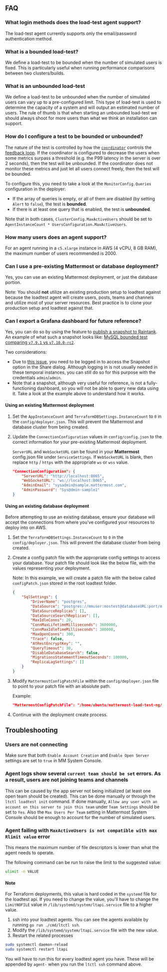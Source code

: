 ## FAQ

### What login methods does the load-test agent support?

The load-test agent currently supports only the email/password authentication method.

### What is a bounded load-test?

We define a load-test to be bounded when the number of simulated users is fixed.
This is particularly useful when running performance comparisons between two clusters/builds.

### What is an unbounded load-test

We define a load-test to be unbounded when the number of simulated users can vary up to a pre-configured limit.
This type of load-test is used to determine the capacity of a system and will output an estimated number of users.
The rule of thumb is that when starting an unbounded load-test we should always shoot for more users than what we think an installation can support.

### How do I configure a test to be bounded or unbounded?

The nature of the test is controlled by how the [`coordinator`](https://github.com/mattermost/mattermost-load-test-ng/blob/master/docs/coordinator.md) controls the [feedback loop](https://github.com/mattermost/mattermost-load-test-ng/blob/master/docs/coordinator.md#the-feedback-loop). If the coordinator is configured to decrease the users when some metrics surpass a threshold (e.g. the P99 latency in the server is over 2 seconds), then the test will be unbounded. If the coordinator does not monitor these metrics and just let all users connect freely, then the test will be bounded.

To configure this, you need to take a look at the `MonitorConfig.Queries` configuration in the deployer:
- If the array of queries is empty, or all of them are disabled (by setting `Alert` to `false`), the test is **bounded**.
- If there is at least one query that is enabled, the test is **unbounded**.

Note that in both cases, `ClusterConfig.MaxActiveUsers` should be set to `AgentInstanceCount * UsersConfiguration.MaxActiveUsers`.

### How many users does an agent support?

For an agent running in a `c5.xlarge` instance in AWS (4 vCPU, 8 GB RAM), the maximum number of users recommended is 2000.

### Can I use a pre-existing Mattermost or database deployment?

Yes, you can use an existing Mattermost deployment, or just the database portion.

Note: You should **not** utilize an existing production setup to loadtest against because the loadtest agent will create users, posts, teams and channels and utilize most of your server resources. Best practice is to clone your production setup and loadtest against that.

### Can I export a Grafana dashboard for future reference?

Yes, you can do so by using the feature to [publish a snapshot to Raintank](https://grafana.com/docs/grafana/latest/dashboards/share-dashboards-panels/#publish-a-snapshot). An example of what such a snapshot looks like: [MySQL bounded test comparing `v7.9.1` vs `v7.10.0-rc2`](https://snapshots.raintank.io/dashboard/snapshot/h356ygrRZIUFWf5u5cctLjFavu97lFR2?orgId=2).

Two considerations:

- Due to [this issue](https://github.com/grafana/grafana/issues/32585), you need to be logged in to access the Snapshot option in the Share dialog. Although logging in is not usually needed in these temporal instances, you can still do so for this purpose with the credentials `admin`/`admin`.
- Note that a snapshot, although very useful for reference, is not a fully-functioning dashboard, so you will not be able to query new data using it. Take a look at the example above to understand how it works.

#### Using an existing Mattermost deployment

1. Set the `AppInstanceCount` and `TerraformDBSettings.InstanceCount` to `0` in the `config/deployer.json`. This will prevent the Mattermost and database cluster from being created.
2. Update the `ConnectionConfiguration` values in `config/config.json` to the correct information for your pre-existing Mattermost deployment.

    `ServerURL` and `WebSocketURL` can be found in your **Mattermost** config.json file under `ServiceSettings`. If `WebSocketURL` is blank, then replace `http` / `https` with the appropriate `ws` or `wss` value.

    ```json
    "ConnectionConfiguration": {
    	"ServerURL": "http://localhost:8065",
    	"WebSocketURL": "ws://localhost:8065",
    	"AdminEmail": "sysadmin@sample.mattermost.com",
    	"AdminPassword": "Sys@dmin-sample1"
    }
    ```

#### Using an existing database deployment

Before attempting to use an existing database, ensure your database will accept the connections from where you've configured your resources to deploy into on AWS.

1. Set the `TerraformDBSettings.InstanceCount` to `0` in the `config/deployer.json`. This will prevent the database cluster from being created.
2. Create a config patch file with the appropriate config settings to access your database. Your patch file should look like the below file, with the values representing your deployment.

    Note: In this example, we will create a patch file with the below called `configPatch.json` stored in the root loadtest folder.

    ```json
    {
        "SqlSettings": {
            "DriverName": "postgres",
            "DataSource": "postgres://mmuser:mostest@databaseURL:port/mattermost_test?sslmode=disable\u0026connect_timeout=10\u0026binary_parameters=yes",
            "DataSourceReplicas": [],
            "DataSourceSearchReplicas": [],
            "MaxIdleConns": 20,
            "ConnMaxLifetimeMilliseconds": 3600000,
            "ConnMaxIdleTimeMilliseconds": 300000,
            "MaxOpenConns": 300,
            "Trace": false,
            "AtRestEncryptKey": "",
            "QueryTimeout": 30,
            "DisableDatabaseSearch": false,
            "MigrationsStatementTimeoutSeconds": 100000,
            "ReplicaLagSettings": []
        }
    }
    ```

3. Modify `MattermostConfigPatchFile` within the `config/deployer.json` file to point to your patch file with an absolute path.

    Example:

    ```json
    "MattermostConfigPatchFile": "/home/ubuntu/mattermost-load-test-ng/configPatch.json",
    ```

4. Continue with the deployment create process.

## Troubleshooting

### Users are not connecting

Make sure that both `Enable Account Creation` and `Enable Open Server` settings are set to `true` in MM System Console.

### Agent logs show several `current team should be set` errors. As a result, users are not joining teams and channels

This can be caused by the app server not being initialized (at least one open team should be created). This can be done manually or through the `ltctl loadtest init` command.
If done manually, `Allow any user with an account on this server to join this team` under `Team Settings` should be set to `Yes`.
Also the `Max Users Per Team` setting in Mattermost System Console should be enough to account for the number of simulated users.

### Agent failing with `MaxActiveUsers is not compatible with max Rlimit value` error

This means the maximum number of file descriptors is lower than what the agent needs to operate. 

The following command can be run to raise the limit to the suggested value:

```sh
ulimit -n VALUE
```

#### Note
For Terraform deployments, this value is hard coded in the `systemd` file for the loadtest api. If you need to change the value, you'll have to change the `LimitNOFILE` value in `/lib/systemd/system/ltapi.service` file to a higher value.

1. ssh into your loadtest agents. You can see the agents available by running `go run ./cmd/ltctl ssh`.
2. Modify the `/lib/systemd/system/ltapi.service` file with the new value.
3. Restart the related processes

```bash
sudo systemctl daemon-reload
sudo systemctl restart ltapi
```

You will have to run this for every loadtest agent you have. These will be appended by `agent-` when you run the `ltctl ssh` command above. 



